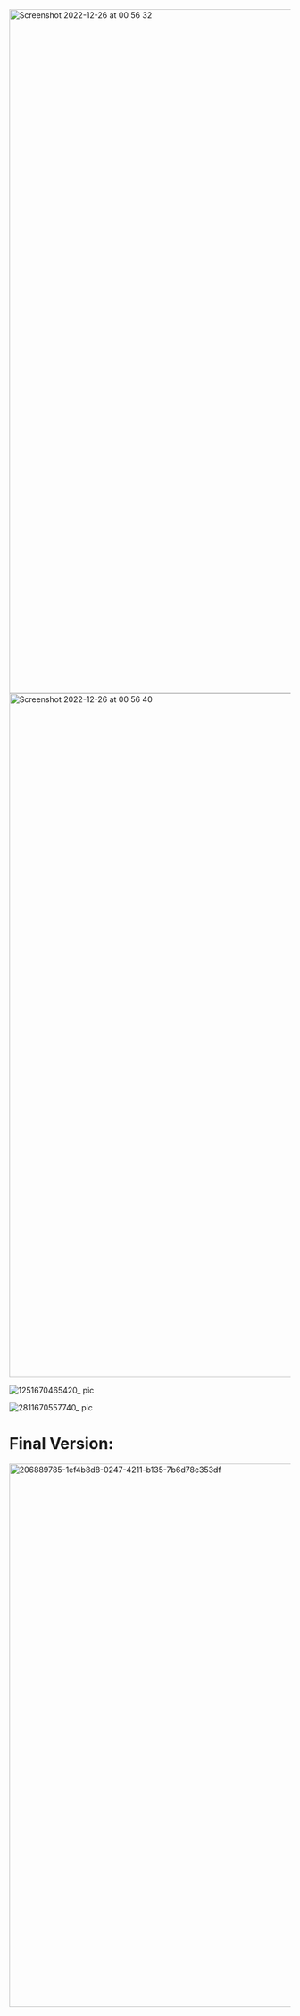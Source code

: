<img width="1224" alt="Screenshot 2022-12-26 at 00 56 32" src="https://user-images.githubusercontent.com/90801772/209476248-467a5b12-8b5b-4752-b4a1-ce1af26aeb99.png">

<img width="1224" alt="Screenshot 2022-12-26 at 00 56 40" src="https://user-images.githubusercontent.com/90801772/209476249-27624351-a495-4355-a33f-dcde2557a002.png">

![1251670465420_ pic](https://user-images.githubusercontent.com/90801772/209476255-f06bcc40-69c3-4d65-bd49-4ae7c8339372.jpg)

![2811670557740_ pic](https://user-images.githubusercontent.com/90801772/209476259-23fac9d5-e236-4d62-a716-feb3f3e63b10.jpg)

# Final Version:

<img width="972" alt="206889785-1ef4b8d8-0247-4211-b135-7b6d78c353df" src="https://user-images.githubusercontent.com/90801772/209476303-2221b6dc-046c-42d7-aed4-3df92ab1abd8.png">
